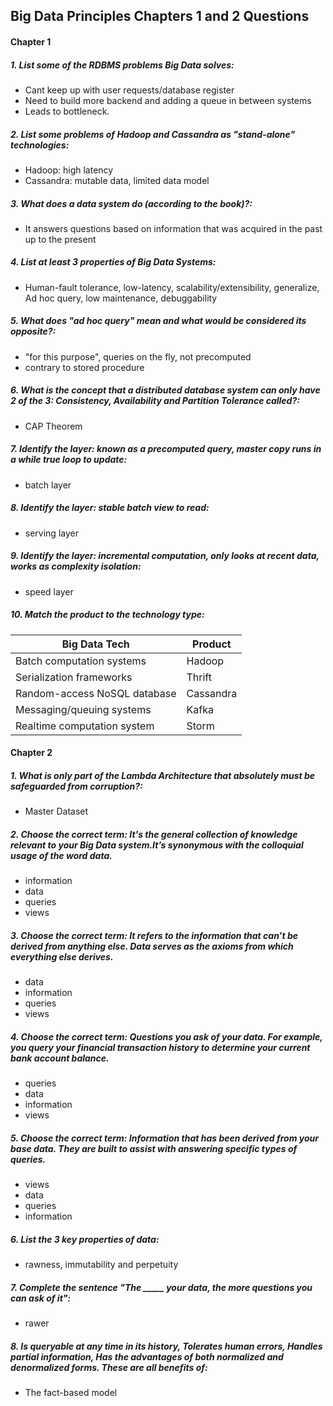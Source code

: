 ## Big Data Principles Chapters 1 and 2 Questions

#### Chapter 1

##### 1. List some of the RDBMS problems Big Data solves: 
  - Cant keep up with user requests/database register
  - Need to build more backend and adding a queue in between systems
  - Leads to bottleneck.

##### 2. List some problems of Hadoop and Cassandra as "stand-alone" technologies:
  - Hadoop: high latency
  - Cassandra: mutable data, limited data model
  
##### 3. What does a data system do (according to the book)?:
  - It answers questions based on information that was acquired in the past up to the present
  
##### 4. List at least 3 properties of Big Data Systems:
  - Human-fault tolerance, low-latency, scalability/extensibility, generalize, Ad hoc query, low maintenance, debuggability
  
##### 5. What does "ad hoc query" mean and what would be considered its opposite?:
  - "for this purpose", queries on the fly, not precomputed
  - contrary to stored procedure

##### 6. What is the concept that a distributed database system can only have 2 of the 3: Consistency, Availability and Partition Tolerance called?:
  - CAP Theorem
 
##### 7. Identify the layer: known as a precomputed query, master copy runs in a while true loop to update:
  - batch layer
  
##### 8. Identify the layer: stable batch view to read:
  - serving layer
 
##### 9. Identify the layer: incremental computation, only looks at recent data, works as complexity isolation:
  - speed layer
  
##### 10. Match the product to the technology type:
Big Data Tech                 | Product
------------------------------| -------------
Batch computation systems     | Hadoop
Serialization frameworks      | Thrift
Random-access NoSQL database  | Cassandra
Messaging/queuing systems     | Kafka
Realtime computation system   | Storm


#### Chapter 2

##### 1. What is only part of the Lambda Architecture that absolutely must be safeguarded from corruption?:
  - Master Dataset

##### 2. Choose the correct term: It's the general collection of knowledge relevant to your Big Data system.It’s synonymous with the colloquial usage of the word data.
  - information
  - data
  - queries
  - views
  
##### 3. Choose the correct term: It refers to the information that can’t be derived from anything else. Data serves as the axioms from which everything else derives.
  - data
  - information
  - queries
  - views
  
##### 4. Choose the correct term: Questions you ask of your data. For example, you query your financial transaction history to determine your current bank account balance.
  - queries
  - data
  - information
  - views
  
##### 5. Choose the correct term: Information that has been derived from your base data. They are built to assist with answering specific types of queries.
  - views
  - data
  - queries
  - information

##### 6. List the 3 key properties of data:
  - rawness, immutability and perpetuity
  
##### 7. Complete the sentence "The _____ your data, the more questions you can ask of it":
  - rawer

##### 8. Is queryable at any time in its history, Tolerates human errors, Handles partial information, Has the advantages of both normalized and denormalized forms. These are all benefits of:
  - The fact-based model

